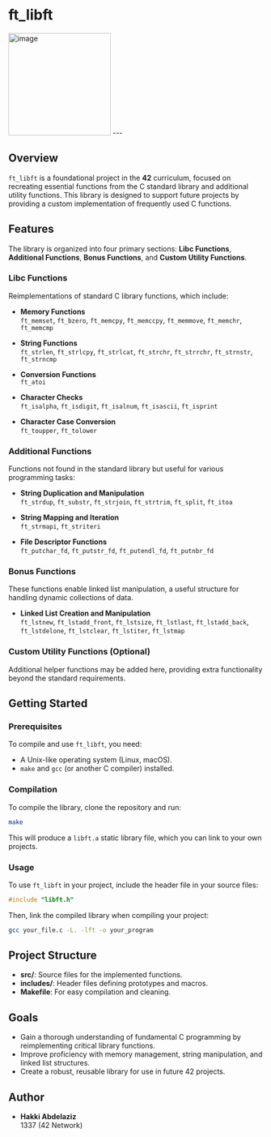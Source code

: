 
# ft_libft

<img width="202" alt="image" src="https://github.com/user-attachments/assets/3761b417-8453-46b9-a653-27286f91aa71">
---

## Overview
`ft_libft` is a foundational project in the **42** curriculum, focused on recreating essential functions from the C standard library and additional utility functions. This library is designed to support future projects by providing a custom implementation of frequently used C functions.

## Features
The library is organized into four primary sections: **Libc Functions**, **Additional Functions**, **Bonus Functions**, and **Custom Utility Functions**.

### Libc Functions
Reimplementations of standard C library functions, which include:

- **Memory Functions**  
  `ft_memset`, `ft_bzero`, `ft_memcpy`, `ft_memccpy`, `ft_memmove`, `ft_memchr`, `ft_memcmp`
  
- **String Functions**  
  `ft_strlen`, `ft_strlcpy`, `ft_strlcat`, `ft_strchr`, `ft_strrchr`, `ft_strnstr`, `ft_strncmp`
  
- **Conversion Functions**  
  `ft_atoi`
  
- **Character Checks**  
  `ft_isalpha`, `ft_isdigit`, `ft_isalnum`, `ft_isascii`, `ft_isprint`
  
- **Character Case Conversion**  
  `ft_toupper`, `ft_tolower`

### Additional Functions
Functions not found in the standard library but useful for various programming tasks:

- **String Duplication and Manipulation**  
  `ft_strdup`, `ft_substr`, `ft_strjoin`, `ft_strtrim`, `ft_split`, `ft_itoa`
  
- **String Mapping and Iteration**  
  `ft_strmapi`, `ft_striteri`
  
- **File Descriptor Functions**  
  `ft_putchar_fd`, `ft_putstr_fd`, `ft_putendl_fd`, `ft_putnbr_fd`

### Bonus Functions
These functions enable linked list manipulation, a useful structure for handling dynamic collections of data.

- **Linked List Creation and Manipulation**  
  `ft_lstnew`, `ft_lstadd_front`, `ft_lstsize`, `ft_lstlast`, `ft_lstadd_back`, `ft_lstdelone`, `ft_lstclear`, `ft_lstiter`, `ft_lstmap`

### Custom Utility Functions (Optional)
Additional helper functions may be added here, providing extra functionality beyond the standard requirements.

## Getting Started

### Prerequisites
To compile and use `ft_libft`, you need:
- A Unix-like operating system (Linux, macOS).
- `make` and `gcc` (or another C compiler) installed.

### Compilation
To compile the library, clone the repository and run:

```bash
make
```

This will produce a `libft.a` static library file, which you can link to your own projects.

### Usage
To use `ft_libft` in your project, include the header file in your source files:

```c
#include "libft.h"
```

Then, link the compiled library when compiling your project:

```bash
gcc your_file.c -L. -lft -o your_program
```

## Project Structure
- **src/**: Source files for the implemented functions.
- **includes/**: Header files defining prototypes and macros.
- **Makefile**: For easy compilation and cleaning.

## Goals
- Gain a thorough understanding of fundamental C programming by reimplementing critical library functions.
- Improve proficiency with memory management, string manipulation, and linked list structures.
- Create a robust, reusable library for use in future 42 projects.

## Author
- **Hakki Abdelaziz**  
  1337 (42 Network)
